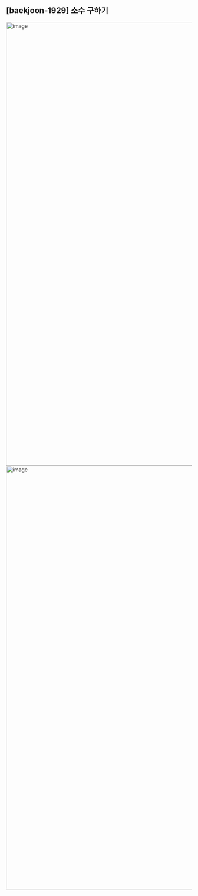 ## [baekjoon-1929] 소수 구하기

<img width="1200" alt="image" src="https://user-images.githubusercontent.com/22045163/195667792-9dca1f2b-600b-4062-9fb7-6d0b85874d5d.png">

<img width="1147" alt="image" src="https://user-images.githubusercontent.com/22045163/195667865-3c759a20-5f15-49b1-9ff1-88ddb406efb6.png">
